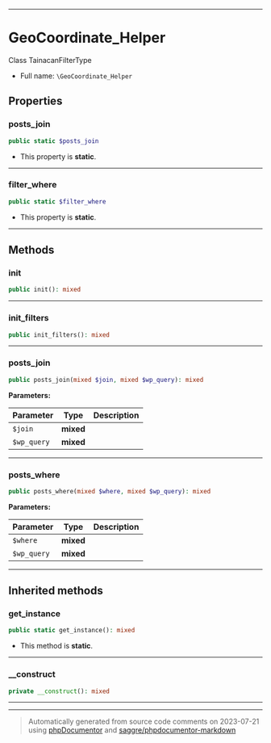 ***

# GeoCoordinate_Helper

Class TainacanFilterType



* Full name: `\GeoCoordinate_Helper`



## Properties


### posts_join



```php
public static $posts_join
```



* This property is **static**.


***

### filter_where



```php
public static $filter_where
```



* This property is **static**.


***

## Methods


### init



```php
public init(): mixed
```











***

### init_filters



```php
public init_filters(): mixed
```











***

### posts_join



```php
public posts_join(mixed $join, mixed $wp_query): mixed
```








**Parameters:**

| Parameter | Type | Description |
|-----------|------|-------------|
| `$join` | **mixed** |  |
| `$wp_query` | **mixed** |  |




***

### posts_where



```php
public posts_where(mixed $where, mixed $wp_query): mixed
```








**Parameters:**

| Parameter | Type | Description |
|-----------|------|-------------|
| `$where` | **mixed** |  |
| `$wp_query` | **mixed** |  |




***


## Inherited methods


### get_instance



```php
public static get_instance(): mixed
```



* This method is **static**.







***

### __construct



```php
private __construct(): mixed
```











***


***
> Automatically generated from source code comments on 2023-07-21 using [phpDocumentor](http://www.phpdoc.org/) and [saggre/phpdocumentor-markdown](https://github.com/Saggre/phpDocumentor-markdown)
